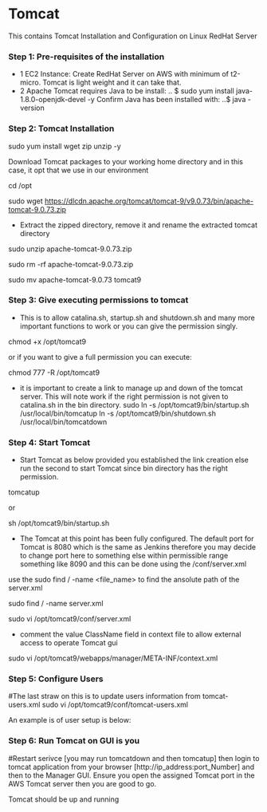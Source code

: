 # Tomcat
This contains Tomcat Installation and Configuration on Linux RedHat Server

### Step 1: Pre-requisites of the installation
* 1 EC2 Instance: Create RedHat Server on AWS with minimum of t2-micro. Tomcat is light weight and it can take that.
* 2 Apache Tomcat requires Java to be install:
     .. $ sudo yum install java-1.8.0-openjdk-devel -y
 Confirm Java has been installed with:
     ..$ java -version
 ### Step 2: Tomcat Installation
 
 sudo yum install wget zip unzip -y
 
 Download Tomcat packages to your working home directory and in this case, it opt that we use in our environment
 
cd /opt

sudo wget  https://dlcdn.apache.org/tomcat/tomcat-9/v9.0.73/bin/apache-tomcat-9.0.73.zip 

- Extract the zipped directory, remove it and rename the extracted tomcat directory

sudo unzip apache-tomcat-9.0.73.zip 

sudo rm -rf apache-tomcat-9.0.73.zip 

sudo mv apache-tomcat-9.0.73 tomcat9

### Step 3: Give executing permissions to tomcat
- This is to allow catalina.sh, startup.sh and shutdown.sh and many more important functions to work or you can give the permission singly.

chmod +x /opt/tomcat9

or if you want to give a full permission you can execute:

chmod 777 -R /opt/tomcat9

- it is important to create a link to manage up and down of the tomcat server. This will note work if the right permission is not given to catalina.sh in the bin directory.
sudo ln -s /opt/tomcat9/bin/startup.sh /usr/local/bin/tomcatup
ln -s /opt/tomcat9/bin/shutdown.sh /usr/local/bin/tomcatdown

### Step 4: Start Tomcat
- Start Tomcat as below provided you established the link creation else run the second to start Tomcat since bin directory has the right permission.

tomcatup

or

sh /opt/tomcat9/bin/startup.sh

- The  Tomcat at this point has been fully configured. The default port for Tomcat is 8080 which is the same as Jenkins therefore you may decide to change port here to something else within permissible range something like 8090 and this can be done using the /conf/server.xml 

use the sudo find / -name <file_name>    to find the ansolute path of the server.xml

sudo find / -name server.xml

   <Connector port="8090" protocol="HTTP/1.1"
               connectionTimeout="20000"
               redirectPort="8443" />


sudo vi /opt/tomcat9/conf/server.xml

- comment the value ClassName field in context file to allow external access to operate Tomcat gui

sudo vi /opt/tomcat9/webapps/manager/META-INF/context.xml

<!--
  <Valve className="org.apache.catalina.valves.RemoteAddrValve"
         allow="127\.\d+\.\d+\.\d+|::1|0:0:0:0:0:0:0:1" /> -->

### Step 5: Configure Users
#The last straw on this is to update users information from tomcat-users.xml
sudo vi /opt/tomcat9/conf/tomcat-users.xml


An example is of user setup is below:

<role rolename="manager-gui"/>
 <role rolename="manager-script"/>
 <role rolename="manager-jmx"/>
 <role rolename="manager-status"/>
 <user username="admin" password="admin123" roles="manager-gui, manager-script, manager-jmx, manager-status"/>
 <user username="Manager1" password="manager123" roles="manager-gui, manager-script"/>
 <user username="tomcat" password="s3cret" roles="manager-gui"/>

### Step 6: Run Tomcat on GUI is you 
#Restart serivce [you may run tomcatdown and then tomcatup] then login to tomcat application from your browser [http://ip_address:port_Number] and then to the Manager GUI. Ensure you open the assigned Tomcat port in the AWS Tomcat server then you are good to go.

Tomcat should be up and running
